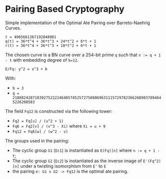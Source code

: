 Pairing Based Cryptography
==============================

Simple implementation of the Optimal Ate Pairing over Barreto-Naehrig Curves.

```
t = 4965661367192848881
q(t) = 36*t^4 + 36*t^3 + 24*t^2 + 6*t + 1
r(t) = 36*t^4 + 36*t^3 + 18*t^2 + 6*t + 1
```

The chosen curve is a BN curve over a 254-bit prime `q` such that `n := q + 1 -
t` with embedding degree of `k=12`.

```
E/Fq: y^2 = x^3 + b
```

With:

* `b = 3`
* `q = 21888242871839275222246405745257275088696311157297823662689037894645226208583`

The field `Fq12` is constructed via the following tower:

* `Fq2 = Fq[u] / (u^2 + 1)`
* `Fq6 = Fq2[v] / (v^3 - Xi)` where `Xi = u + 9`
* `Fq12 = Fq6[w] / (w^2 - v)`

The groups used in the pairing:

* The cyclic group `G1` (`Ec1`) is instantiated as `E(Fq)[n]` where `n := q + 1 - t`;
* The cyclic group `G2` (`Ec2`) is instantiated as the inverse image of `E'(Fq^2)[n]` under a twisting isomorphism from `E'` to `E`
* the pairing `e: G1 x G2 -> Fq12` is the optimal ate pairing.
